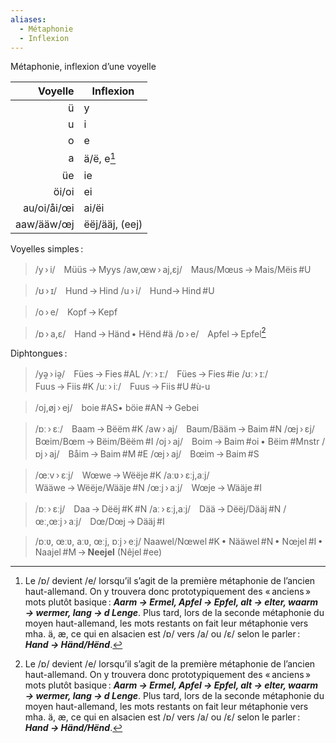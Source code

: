 ```yaml
---
aliases:
  - Métaphonie
  - Inflexion
---
```


Métaphonie, inflexion d’une voyelle

|     Voyelle | Inflexion      |
| ----------: | -------------- |
|           ü | y              |
|           u | i              |
|           o | e              |
|           a | ä/ë, e[^ahd]   |
|          üe | ie             |
|       öi/oi | ei             |
| au/oi/åi/œi | ai/ëi          |
|  aaw/ääw/œj | ëëj/ääj, (eej) |

Voyelles simples :

> /y › i/　Müüs → Myys
> /aw,œw › aj,ɛj/　Maus/Mœus → Mais/Mëis #U

> /ʊ › ɪ/　Hund → Hind
> /u › i/　Hund→ Hind #U

> /o › e/　Kopf → Kepf

> /ɒ › a,ɛ/　Hand → Händ • Hënd #ä
> /ɒ › e/　Apfel → Epfel[^ahd]

Diphtongues :

> /yə̯ › iə̯/　Fües → Fies #AL
> /ʏː › ɪː/　Fües → Fies #ie
> /ʊː › ɪː/　Fuus → Fiis #K
> /uː › iː/　Fuus → Fiis #U #ù-u 

> /oj,øj › ej/　boie #AS• böie #AN → Gebei

> /ɒː › ɛː/　Baam → Bëëm #K
> /aw › aj/　Baum/Bääm → Baim #N
> /œj › ɛj/　Bœim/Bœm → Bëim/Bëëm #I
> /oj › aj/　Boim → Baim #oi • Bëim #Mnstr 
> /ɒj › aj/　Båim → Baim #M #E
> /œj › aj/　Bœim → Baim #S

> /œːv › ɛːj/　Wœwe → Wëëje #K
> /aːʋ › ɛːj,aːj/　Wääwe → Wëëje/Wääje #N
> /œːj › aːj/　Wœje → Wääje #I

> /ɒː › ɛːj/　Daa → Dëëj #K #N
> /aː › ɛːj,aːj/　Dää → Dëëj/Dääj #N
> /œː,œːj › aːj/　Dœ/Dœj → Dääj #I 

> /ɒːʋ, œːʋ, aːʋ, œːj, ɒːj › eːj/
> Naawel/Nœwel #K • Nääwel #N • Nœjel #I • Naajel #M → **Neejel** (Nêjel #ee)

[^ahd]: Le /ɒ/ devient /e/ lorsqu’il s’agit de la première métaphonie de l’ancien haut-allemand. On y trouvera donc prototypiquement des « anciens » mots plutôt basique : ***Aarm → Ermel, Apfel → Epfel, alt → elter, waarm → wermer, lang → d Lenge***.
Plus tard, lors de la seconde métaphonie du moyen haut-allemand, les mots restants on fait leur métaphonie vers mha. ä, æ, ce qui en alsacien est /ɒ/ vers /a/ ou /ɛ/ selon le parler : ***Hand → Händ/Hënd***.
